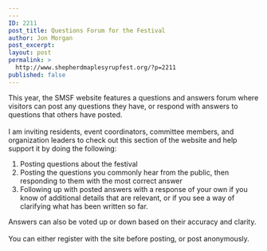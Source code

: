 ```yaml
---
---
ID: 2211
post_title: Questions Forum for the Festival
author: Jon Morgan
post_excerpt:
layout: post
permalink: >
  http://www.shepherdmaplesyrupfest.org/?p=2211
published: false
---
```

<div class="" data-block="true" data-editor="tdmp" data-offset-key="cmvpn-0-0">
<div class="_1mf _1mj" data-offset-key="cmvpn-0-0"><span data-offset-key="cmvpn-0-0">This year, the SMSF website features a questions and answers forum where visitors can post any questions they have, or respond with answers to questions that others have posted.</span></div>
</div>
<div class="" data-block="true" data-editor="tdmp" data-offset-key="ts3a-0-0">
<div class="_1mf _1mj" data-offset-key="ts3a-0-0"><span data-offset-key="ts3a-0-0"> </span></div>
</div>
<div class="" data-block="true" data-editor="tdmp" data-offset-key="2urnq-0-0">
<div class="_1mf _1mj" data-offset-key="2urnq-0-0"><span data-offset-key="2urnq-0-0">I am inviting residents, event coordinators, committee members, and organization leaders to check out this section of the website and help support it by doing the following:</span></div>
</div>
<div class="" data-block="true" data-editor="tdmp" data-offset-key="29oo2-0-0">
<ol>
 	<li class="_1mf _1mj" data-offset-key="29oo2-0-0"><span data-offset-key="29oo2-0-0">Posting questions about the festival</span></li>
 	<li class="_1mf _1mj" data-offset-key="29oo2-0-0">Posting the questions you commonly hear from the public, then responding to them with the most correct answer</li>
 	<li class="_1mf _1mj" data-offset-key="29oo2-0-0">Following up with posted answers with a response of your own if you know of additional details that are relevant, or if you see a way of clarifying what has been written so far.</li>
</ol>
</div>
<div class="" data-block="true" data-editor="tdmp" data-offset-key="12nc4-0-0">
<div class="_1mf _1mj" data-offset-key="12nc4-0-0">Answers can also be voted up or down based on their accuracy and clarity.</div>
</div>
<div class="" data-block="true" data-editor="tdmp" data-offset-key="95a7l-0-0">
<div class="_1mf _1mj" data-offset-key="95a7l-0-0"><span data-offset-key="95a7l-0-0"> </span></div>
</div>
<div class="" data-block="true" data-editor="tdmp" data-offset-key="cifaq-0-0">
<div class="_1mf _1mj" data-offset-key="cifaq-0-0"><span data-offset-key="cifaq-0-0">You can either register with the site before posting, or post anonymously.</span></div>
</div>
